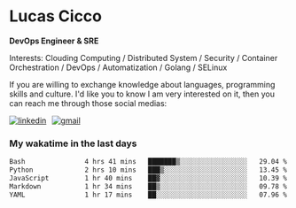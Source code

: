 # Lucas Cicco

**DevOps Engineer & SRE**

Interests: Clouding Computing / Distributed System / Security / Container Orchestration / DevOps / Automatization / Golang / SELinux

If you are willing to exchange knowledge about languages, programming skills and culture. I'd like you to know I am very interested on it, then you can reach me through those social medias:

<div style="display: flex; align-items: center; gap: 10px;">
  <a href="https://www.linkedin.com/in/lucas-vitor-de-cicco" target="_blank">
    <img
      src="https://img.shields.io/badge/-LinkedIn-%230077B5?style=for-the-badge&logo=linkedin&logoColor=white"
      alt="linkedin"
      target="_blank" 
    />
  </a>
  <a href="mailto:lucasvitorx1@gmail.com">
      <img
        src="https://img.shields.io/badge/-Gmail-%23333?style=for-the-badge&logo=gmail&logoColor=white"
        alt="gmail"
        target="_blank"
      />
  </a>
</div>

### My wakatime in the last days

<!--START_SECTION:waka-->

```txt
Bash               4 hrs 41 mins   ███████▒░░░░░░░░░░░░░░░░░   29.04 %
Python             2 hrs 10 mins   ███▒░░░░░░░░░░░░░░░░░░░░░   13.45 %
JavaScript         1 hr 40 mins    ██▓░░░░░░░░░░░░░░░░░░░░░░   10.39 %
Markdown           1 hr 34 mins    ██▒░░░░░░░░░░░░░░░░░░░░░░   09.78 %
YAML               1 hr 17 mins    ██░░░░░░░░░░░░░░░░░░░░░░░   07.96 %
```

<!--END_SECTION:waka-->
